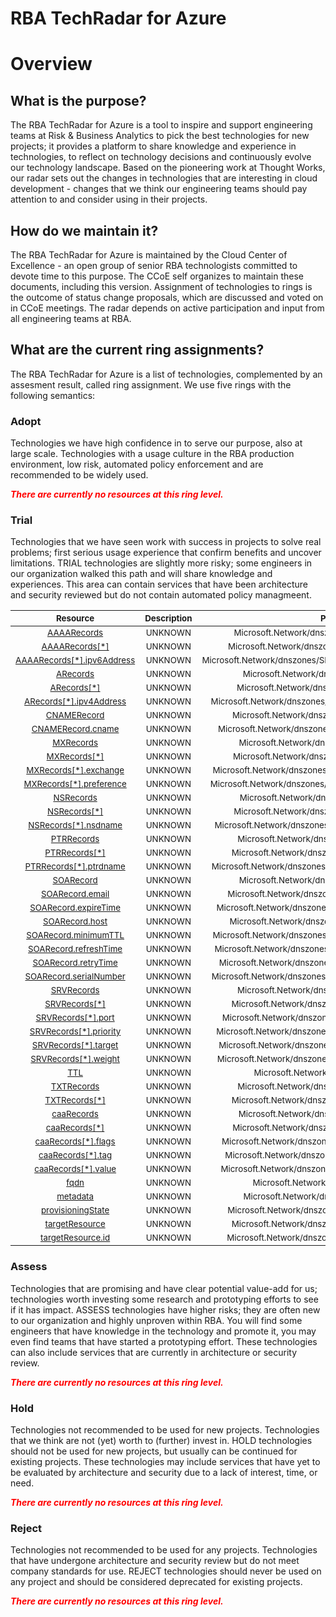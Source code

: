 
RBA TechRadar for Azure
=======================

# Overview

## What is the purpose?


The RBA TechRadar for Azure is a tool to inspire and support engineering teams at Risk & Business Analytics to pick the best technologies for new projects; it provides a platform to share knowledge and experience in technologies, to reflect on technology decisions and continuously evolve our technology landscape.  Based on the pioneering work at Thought Works, our radar sets out the changes in technologies that are interesting in cloud development - changes that we think our engineering teams should pay attention to and consider using in their projects.
## How do we maintain it?


The RBA TechRadar for Azure is maintained by the Cloud Center of Excellence - an open group of senior RBA technologists committed to devote time to this purpose.  The CCoE self organizes to maintain these documents, including this version.  Assignment of technologies to rings is the outcome of status change proposals, which are discussed and voted on in CCoE meetings.  The radar depends on active participation and input from all engineering teams at RBA.
## What are the current ring assignments?


The RBA TechRadar for Azure is a list of technologies, complemented by an assesment result, called ring assignment.  We use five rings with the following semantics:
### Adopt


Technologies we have high confidence in to serve our purpose, also at large scale.  Technologies with a usage culture in the RBA production environment, low risk, automated policy enforcement and are recommended to be widely used.  
  
***<font color="red"> There are currently no resources at this ring level. </font>***
### Trial


Technologies that we have seen work with success in projects to solve real problems;  first serious usage experience that confirm benefits and uncover limitations.  TRIAL technologies are slightly more risky; some engineers in our organization walked this path and will share knowledge and experiences.  This area can contain services that have been architecture and security reviewed but do not contain automated policy managmeent.  

|<sub>Resource</sub>|<sub>Description</sub>|<sub>Path</sub>|<sub>Status</sub>|
| :---: | :---: | :---: | :---: |
|<sub>[AAAARecords](https://github.com/openrba/python-azure-techradar/tree/master/Microsoft.Network/dnszones/SRV/AAAARecords)</sub>|<sub>UNKNOWN</sub>|<sub>Microsoft.Network/dnszones/SRV/AAAARecords</sub>|<sub>TRIAL</sub>|
|<sub>[AAAARecords[*]](https://github.com/openrba/python-azure-techradar/tree/master/Microsoft.Network/dnszones/SRV/AAAARecords[*])</sub>|<sub>UNKNOWN</sub>|<sub>Microsoft.Network/dnszones/SRV/AAAARecords[*]</sub>|<sub>TRIAL</sub>|
|<sub>[AAAARecords[*].ipv6Address](https://github.com/openrba/python-azure-techradar/tree/master/Microsoft.Network/dnszones/SRV/AAAARecords[*].ipv6Address)</sub>|<sub>UNKNOWN</sub>|<sub>Microsoft.Network/dnszones/SRV/AAAARecords[*].ipv6Address</sub>|<sub>TRIAL</sub>|
|<sub>[ARecords](https://github.com/openrba/python-azure-techradar/tree/master/Microsoft.Network/dnszones/SRV/ARecords)</sub>|<sub>UNKNOWN</sub>|<sub>Microsoft.Network/dnszones/SRV/ARecords</sub>|<sub>TRIAL</sub>|
|<sub>[ARecords[*]](https://github.com/openrba/python-azure-techradar/tree/master/Microsoft.Network/dnszones/SRV/ARecords[*])</sub>|<sub>UNKNOWN</sub>|<sub>Microsoft.Network/dnszones/SRV/ARecords[*]</sub>|<sub>TRIAL</sub>|
|<sub>[ARecords[*].ipv4Address](https://github.com/openrba/python-azure-techradar/tree/master/Microsoft.Network/dnszones/SRV/ARecords[*].ipv4Address)</sub>|<sub>UNKNOWN</sub>|<sub>Microsoft.Network/dnszones/SRV/ARecords[*].ipv4Address</sub>|<sub>TRIAL</sub>|
|<sub>[CNAMERecord](https://github.com/openrba/python-azure-techradar/tree/master/Microsoft.Network/dnszones/SRV/CNAMERecord)</sub>|<sub>UNKNOWN</sub>|<sub>Microsoft.Network/dnszones/SRV/CNAMERecord</sub>|<sub>TRIAL</sub>|
|<sub>[CNAMERecord.cname](https://github.com/openrba/python-azure-techradar/tree/master/Microsoft.Network/dnszones/SRV/CNAMERecord.cname)</sub>|<sub>UNKNOWN</sub>|<sub>Microsoft.Network/dnszones/SRV/CNAMERecord.cname</sub>|<sub>TRIAL</sub>|
|<sub>[MXRecords](https://github.com/openrba/python-azure-techradar/tree/master/Microsoft.Network/dnszones/SRV/MXRecords)</sub>|<sub>UNKNOWN</sub>|<sub>Microsoft.Network/dnszones/SRV/MXRecords</sub>|<sub>TRIAL</sub>|
|<sub>[MXRecords[*]](https://github.com/openrba/python-azure-techradar/tree/master/Microsoft.Network/dnszones/SRV/MXRecords[*])</sub>|<sub>UNKNOWN</sub>|<sub>Microsoft.Network/dnszones/SRV/MXRecords[*]</sub>|<sub>TRIAL</sub>|
|<sub>[MXRecords[*].exchange](https://github.com/openrba/python-azure-techradar/tree/master/Microsoft.Network/dnszones/SRV/MXRecords[*].exchange)</sub>|<sub>UNKNOWN</sub>|<sub>Microsoft.Network/dnszones/SRV/MXRecords[*].exchange</sub>|<sub>TRIAL</sub>|
|<sub>[MXRecords[*].preference](https://github.com/openrba/python-azure-techradar/tree/master/Microsoft.Network/dnszones/SRV/MXRecords[*].preference)</sub>|<sub>UNKNOWN</sub>|<sub>Microsoft.Network/dnszones/SRV/MXRecords[*].preference</sub>|<sub>TRIAL</sub>|
|<sub>[NSRecords](https://github.com/openrba/python-azure-techradar/tree/master/Microsoft.Network/dnszones/SRV/NSRecords)</sub>|<sub>UNKNOWN</sub>|<sub>Microsoft.Network/dnszones/SRV/NSRecords</sub>|<sub>TRIAL</sub>|
|<sub>[NSRecords[*]](https://github.com/openrba/python-azure-techradar/tree/master/Microsoft.Network/dnszones/SRV/NSRecords[*])</sub>|<sub>UNKNOWN</sub>|<sub>Microsoft.Network/dnszones/SRV/NSRecords[*]</sub>|<sub>TRIAL</sub>|
|<sub>[NSRecords[*].nsdname](https://github.com/openrba/python-azure-techradar/tree/master/Microsoft.Network/dnszones/SRV/NSRecords[*].nsdname)</sub>|<sub>UNKNOWN</sub>|<sub>Microsoft.Network/dnszones/SRV/NSRecords[*].nsdname</sub>|<sub>TRIAL</sub>|
|<sub>[PTRRecords](https://github.com/openrba/python-azure-techradar/tree/master/Microsoft.Network/dnszones/SRV/PTRRecords)</sub>|<sub>UNKNOWN</sub>|<sub>Microsoft.Network/dnszones/SRV/PTRRecords</sub>|<sub>TRIAL</sub>|
|<sub>[PTRRecords[*]](https://github.com/openrba/python-azure-techradar/tree/master/Microsoft.Network/dnszones/SRV/PTRRecords[*])</sub>|<sub>UNKNOWN</sub>|<sub>Microsoft.Network/dnszones/SRV/PTRRecords[*]</sub>|<sub>TRIAL</sub>|
|<sub>[PTRRecords[*].ptrdname](https://github.com/openrba/python-azure-techradar/tree/master/Microsoft.Network/dnszones/SRV/PTRRecords[*].ptrdname)</sub>|<sub>UNKNOWN</sub>|<sub>Microsoft.Network/dnszones/SRV/PTRRecords[*].ptrdname</sub>|<sub>TRIAL</sub>|
|<sub>[SOARecord](https://github.com/openrba/python-azure-techradar/tree/master/Microsoft.Network/dnszones/SRV/SOARecord)</sub>|<sub>UNKNOWN</sub>|<sub>Microsoft.Network/dnszones/SRV/SOARecord</sub>|<sub>TRIAL</sub>|
|<sub>[SOARecord.email](https://github.com/openrba/python-azure-techradar/tree/master/Microsoft.Network/dnszones/SRV/SOARecord.email)</sub>|<sub>UNKNOWN</sub>|<sub>Microsoft.Network/dnszones/SRV/SOARecord.email</sub>|<sub>TRIAL</sub>|
|<sub>[SOARecord.expireTime](https://github.com/openrba/python-azure-techradar/tree/master/Microsoft.Network/dnszones/SRV/SOARecord.expireTime)</sub>|<sub>UNKNOWN</sub>|<sub>Microsoft.Network/dnszones/SRV/SOARecord.expireTime</sub>|<sub>TRIAL</sub>|
|<sub>[SOARecord.host](https://github.com/openrba/python-azure-techradar/tree/master/Microsoft.Network/dnszones/SRV/SOARecord.host)</sub>|<sub>UNKNOWN</sub>|<sub>Microsoft.Network/dnszones/SRV/SOARecord.host</sub>|<sub>TRIAL</sub>|
|<sub>[SOARecord.minimumTTL](https://github.com/openrba/python-azure-techradar/tree/master/Microsoft.Network/dnszones/SRV/SOARecord.minimumTTL)</sub>|<sub>UNKNOWN</sub>|<sub>Microsoft.Network/dnszones/SRV/SOARecord.minimumTTL</sub>|<sub>TRIAL</sub>|
|<sub>[SOARecord.refreshTime](https://github.com/openrba/python-azure-techradar/tree/master/Microsoft.Network/dnszones/SRV/SOARecord.refreshTime)</sub>|<sub>UNKNOWN</sub>|<sub>Microsoft.Network/dnszones/SRV/SOARecord.refreshTime</sub>|<sub>TRIAL</sub>|
|<sub>[SOARecord.retryTime](https://github.com/openrba/python-azure-techradar/tree/master/Microsoft.Network/dnszones/SRV/SOARecord.retryTime)</sub>|<sub>UNKNOWN</sub>|<sub>Microsoft.Network/dnszones/SRV/SOARecord.retryTime</sub>|<sub>TRIAL</sub>|
|<sub>[SOARecord.serialNumber](https://github.com/openrba/python-azure-techradar/tree/master/Microsoft.Network/dnszones/SRV/SOARecord.serialNumber)</sub>|<sub>UNKNOWN</sub>|<sub>Microsoft.Network/dnszones/SRV/SOARecord.serialNumber</sub>|<sub>TRIAL</sub>|
|<sub>[SRVRecords](https://github.com/openrba/python-azure-techradar/tree/master/Microsoft.Network/dnszones/SRV/SRVRecords)</sub>|<sub>UNKNOWN</sub>|<sub>Microsoft.Network/dnszones/SRV/SRVRecords</sub>|<sub>TRIAL</sub>|
|<sub>[SRVRecords[*]](https://github.com/openrba/python-azure-techradar/tree/master/Microsoft.Network/dnszones/SRV/SRVRecords[*])</sub>|<sub>UNKNOWN</sub>|<sub>Microsoft.Network/dnszones/SRV/SRVRecords[*]</sub>|<sub>TRIAL</sub>|
|<sub>[SRVRecords[*].port](https://github.com/openrba/python-azure-techradar/tree/master/Microsoft.Network/dnszones/SRV/SRVRecords[*].port)</sub>|<sub>UNKNOWN</sub>|<sub>Microsoft.Network/dnszones/SRV/SRVRecords[*].port</sub>|<sub>TRIAL</sub>|
|<sub>[SRVRecords[*].priority](https://github.com/openrba/python-azure-techradar/tree/master/Microsoft.Network/dnszones/SRV/SRVRecords[*].priority)</sub>|<sub>UNKNOWN</sub>|<sub>Microsoft.Network/dnszones/SRV/SRVRecords[*].priority</sub>|<sub>TRIAL</sub>|
|<sub>[SRVRecords[*].target](https://github.com/openrba/python-azure-techradar/tree/master/Microsoft.Network/dnszones/SRV/SRVRecords[*].target)</sub>|<sub>UNKNOWN</sub>|<sub>Microsoft.Network/dnszones/SRV/SRVRecords[*].target</sub>|<sub>TRIAL</sub>|
|<sub>[SRVRecords[*].weight](https://github.com/openrba/python-azure-techradar/tree/master/Microsoft.Network/dnszones/SRV/SRVRecords[*].weight)</sub>|<sub>UNKNOWN</sub>|<sub>Microsoft.Network/dnszones/SRV/SRVRecords[*].weight</sub>|<sub>TRIAL</sub>|
|<sub>[TTL](https://github.com/openrba/python-azure-techradar/tree/master/Microsoft.Network/dnszones/SRV/TTL)</sub>|<sub>UNKNOWN</sub>|<sub>Microsoft.Network/dnszones/SRV/TTL</sub>|<sub>TRIAL</sub>|
|<sub>[TXTRecords](https://github.com/openrba/python-azure-techradar/tree/master/Microsoft.Network/dnszones/SRV/TXTRecords)</sub>|<sub>UNKNOWN</sub>|<sub>Microsoft.Network/dnszones/SRV/TXTRecords</sub>|<sub>TRIAL</sub>|
|<sub>[TXTRecords[*]](https://github.com/openrba/python-azure-techradar/tree/master/Microsoft.Network/dnszones/SRV/TXTRecords[*])</sub>|<sub>UNKNOWN</sub>|<sub>Microsoft.Network/dnszones/SRV/TXTRecords[*]</sub>|<sub>TRIAL</sub>|
|<sub>[caaRecords](https://github.com/openrba/python-azure-techradar/tree/master/Microsoft.Network/dnszones/SRV/caaRecords)</sub>|<sub>UNKNOWN</sub>|<sub>Microsoft.Network/dnszones/SRV/caaRecords</sub>|<sub>TRIAL</sub>|
|<sub>[caaRecords[*]](https://github.com/openrba/python-azure-techradar/tree/master/Microsoft.Network/dnszones/SRV/caaRecords[*])</sub>|<sub>UNKNOWN</sub>|<sub>Microsoft.Network/dnszones/SRV/caaRecords[*]</sub>|<sub>TRIAL</sub>|
|<sub>[caaRecords[*].flags](https://github.com/openrba/python-azure-techradar/tree/master/Microsoft.Network/dnszones/SRV/caaRecords[*].flags)</sub>|<sub>UNKNOWN</sub>|<sub>Microsoft.Network/dnszones/SRV/caaRecords[*].flags</sub>|<sub>TRIAL</sub>|
|<sub>[caaRecords[*].tag](https://github.com/openrba/python-azure-techradar/tree/master/Microsoft.Network/dnszones/SRV/caaRecords[*].tag)</sub>|<sub>UNKNOWN</sub>|<sub>Microsoft.Network/dnszones/SRV/caaRecords[*].tag</sub>|<sub>TRIAL</sub>|
|<sub>[caaRecords[*].value](https://github.com/openrba/python-azure-techradar/tree/master/Microsoft.Network/dnszones/SRV/caaRecords[*].value)</sub>|<sub>UNKNOWN</sub>|<sub>Microsoft.Network/dnszones/SRV/caaRecords[*].value</sub>|<sub>TRIAL</sub>|
|<sub>[fqdn](https://github.com/openrba/python-azure-techradar/tree/master/Microsoft.Network/dnszones/SRV/fqdn)</sub>|<sub>UNKNOWN</sub>|<sub>Microsoft.Network/dnszones/SRV/fqdn</sub>|<sub>TRIAL</sub>|
|<sub>[metadata](https://github.com/openrba/python-azure-techradar/tree/master/Microsoft.Network/dnszones/SRV/metadata)</sub>|<sub>UNKNOWN</sub>|<sub>Microsoft.Network/dnszones/SRV/metadata</sub>|<sub>TRIAL</sub>|
|<sub>[provisioningState](https://github.com/openrba/python-azure-techradar/tree/master/Microsoft.Network/dnszones/SRV/provisioningState)</sub>|<sub>UNKNOWN</sub>|<sub>Microsoft.Network/dnszones/SRV/provisioningState</sub>|<sub>TRIAL</sub>|
|<sub>[targetResource](https://github.com/openrba/python-azure-techradar/tree/master/Microsoft.Network/dnszones/SRV/targetResource)</sub>|<sub>UNKNOWN</sub>|<sub>Microsoft.Network/dnszones/SRV/targetResource</sub>|<sub>TRIAL</sub>|
|<sub>[targetResource.id](https://github.com/openrba/python-azure-techradar/tree/master/Microsoft.Network/dnszones/SRV/targetResource.id)</sub>|<sub>UNKNOWN</sub>|<sub>Microsoft.Network/dnszones/SRV/targetResource.id</sub>|<sub>TRIAL</sub>|

### Assess


Technologies that are promising and have clear potential value-add for us; technologies worth investing some research and prototyping efforts to see if it has impact.  ASSESS technologies have higher risks;  they are often new to our organization and highly unproven within RBA.  You will find some engineers that have knowledge in the technology and promote it, you may even find teams that have started a prototyping effort.  These technologies can also include services that are currently in architecture or security review.  
  
***<font color="red"> There are currently no resources at this ring level. </font>***
### Hold


Technologies not recommended to be used for new projects. Technologies that we think are not (yet) worth to (further) invest in.  HOLD technologies should not be used for new projects, but usually can be continued for existing projects.  These technologies may include services that have yet to be evaluated by architecture and security due to a lack of interest, time, or need.  
  
***<font color="red"> There are currently no resources at this ring level. </font>***
### Reject


Technologies not recommended to be used for any projects. Technologies that have undergone architecture and security review but do not meet company standards for use.  REJECT technologies should never be used on any project and should be considered deprecated for existing projects.  
  
***<font color="red"> There are currently no resources at this ring level. </font>***